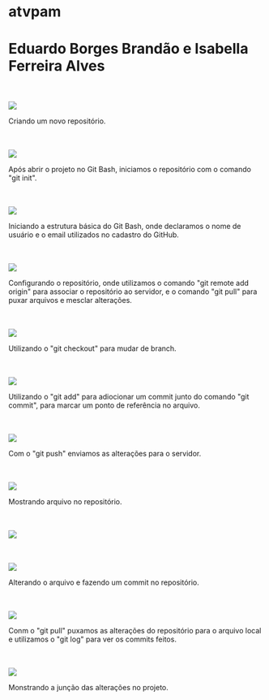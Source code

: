 # atvpam

<h1>Eduardo Borges Brandão e Isabella Ferreira Alves</h1>
<br><br>

<img src="print1.png">
<p>Criando um novo repositório.</p>
<br><br>

<img src="print2.png">
<p>Após abrir o projeto no Git Bash, iniciamos o repositório com o comando "git init".</p>
<br><br>

<img src="print3.png">
<p>Iniciando a estrutura básica do Git Bash, onde declaramos o nome de usuário e o email utilizados no cadastro do GitHub.</p>
<br><br>

<img src="print4.png">
<p>Configurando o repositório, onde utilizamos o comando "git remote add origin" para associar o repositório ao servidor, e o comando "git pull" para puxar arquivos e mesclar alterações.</p>
<br><br>

<img src="print5.png">
<p>Utilizando o "git checkout" para mudar de branch.</p>
<br><br>

<img src="print6.png">
<p>Utilizando o "git add" para adiocionar um commit junto do comando "git commit", para marcar um ponto de referência no arquivo.</p>
<br><br>

<img src="print7.png">
<p>Com o "git push" enviamos as alterações para o servidor.</p>
<br><br>

<img src="print8.png">
<p>Mostrando arquivo no repositório.</p>
<br><br>

<img src="print9.png">
<p></p>
<br><br>

<img src="print10.png">
<p>Alterando o arquivo e fazendo um commit no repositório.</p>
<br><br>

<img src="print11.png">
<p>Conm o "git pull" puxamos as alterações do repositório para o arquivo local e utilizamos o "git log" para ver os commits feitos.</p>
<br><br>

<img src="print12.png">
<p>Monstrando a junção das alterações no projeto.</p>

